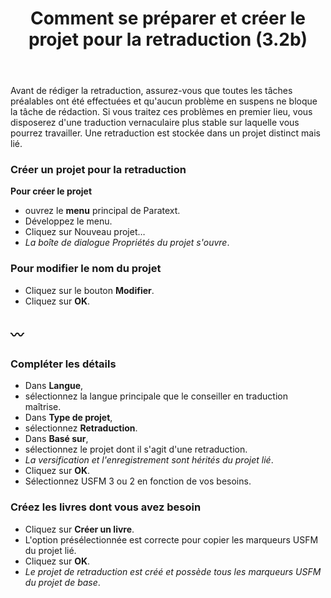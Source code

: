 ﻿---
title: Comment se préparer et créer le projet pour la retraduction (3.2b)
---
Avant de rédiger la retraduction, assurez-vous que toutes les tâches préalables ont été effectuées et qu'aucun problème en suspens ne bloque la tâche de rédaction. Si vous traitez ces problèmes en premier lieu, vous disposerez d'une traduction vernaculaire plus stable sur laquelle vous pourrez travailler. Une retraduction est stockée dans un projet distinct mais lié.

### Créer un projet pour la retraduction

**Pour créer le projet**

-   ouvrez le **menu** principal de Paratext.
-   Développez le menu.
-   Cliquez sur Nouveau projet…  
   -  *La boîte de dialogue Propriétés du projet s'ouvre*.

### Pour modifier le nom du projet

-   Cliquez sur le bouton **Modifier**.
-   Cliquez sur **OK**.

〰️
----

### Compléter les détails
-   Dans **Langue**,
-   sélectionnez la langue principale que le conseiller en traduction maîtrise.
-   Dans **Type de projet**,
-   sélectionnez **Retraduction**.
-   Dans **Basé sur**,
-   sélectionnez le projet dont il s'agit d'une retraduction.  
   -  *La versification et l'enregistrement sont hérités du projet lié*.
-   Cliquez sur **OK**.
-   Sélectionnez USFM 3 ou 2 en fonction de vos besoins.

### Créez les livres dont vous avez besoin
-   Cliquez sur **Créer un livre**.
-   L'option présélectionnée est correcte pour copier les marqueurs USFM du projet lié.
-   Cliquez sur **OK**.  
   -  *Le projet de retraduction est créé et possède tous les marqueurs USFM du projet de base*.

